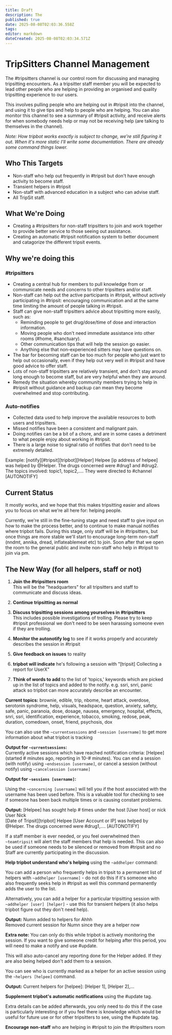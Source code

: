```yaml
---
title: Draft
description: The
published: true
date: 2025-08-08T02:03:36.558Z
tags: 
editor: markdown
dateCreated: 2025-08-08T02:03:34.571Z
---
```


# TripSitters Channel Management

The #tripsitters channel is our control room for discussing and managing tripsitting encounters. As a tripsitter staff member you will be expected to lead other people who are helping in providing an organised and quality tripsitting experience to our users.

This involves pulling people who are helping out in #tripsit into the channel, and using it to give tips and help to people who are helping. You can also monitor this channel to see a summary of #tripsit activity, and receive alerts for when somebody needs help or may not be receiving help (are talking to themselves in the channel).

*Note: How tripbot works exactly is subject to change, we're still figuring it out. When it's more static I'll write some documentation. There are already some command things lower.*

## Who This Targets

- Non-staff who help out frequently in #tripsit but don't have enough activity to become staff.
- Transient helpers in #tripsit
- Non-staff with advanced education in a subject who can advise staff.
- All TripSit staff.

## What We're Doing

- Creating a #tripsitters for non-staff tripsitters to join and work together to provide better service to those seeing out assistance.
- Creating an automatic #tripsit notification system to better document and catagorize the different tripsit events.

## Why we're doing this

### #tripsitters

- Creating a central hub for members to pull knowledge from or communicate needs and concerns to other tripsitters and/or staff.
- Non-staff can help out the active participants in #tripsit, without actively participating in #tripsit: encouraging communication and at the same time limiting the amount of people talking in #tripsit.
- Staff can give non-staff tripsitters advice about tripsitting more easily, such as:
  - Reminding people to get drug/dose/time of dose and interaction information.
  - Moving people who don't need immediate assistance into other rooms (#home, #sanctuary).
  - Other communication tips that will help the session go easier.
  - Anything else that non-experienced sitters may have questions on.
- The bar for becoming staff can be too much for people who just want to help out occasionally, even if they help out very well in #tripsit and have good advice to offer staff.
- Lots of non-staff tripsitters are relatively transient, and don't stay around long enough to become staff, but are very helpful when they are around.
- Remedy the situation whereby community members trying to help in #tripsit without guidance and backup can mean they become overwhelmed and stop contributing.

### Auto-notifies

- Collected data used to help improve the available resources to both users and tripsitters.
- Missed notifies have been a consistent and malignant pain.
- Doing notifies can be a bit of a chore, and are in some cases a detriment to what people enjoy about working in #tripsit.
- There is a large noise to signal ratio of notifies that don't need to be extremely detailed.

Example: [notify][#tripsit][tripbot][Helper] Helpee [ip address of helpee] was helped by @Helper. The drugs concerned were #drug1 and #drug2. The topics involved: topic1, topic2,.... They were directed to #channel [AUTONOTIFY]

## Current Status

It mostly works, and we hope that this makes tripsitting easier and allows you to focus on what we're all here for: helping people.

Currently, we're still in the fine-tuning stage and need staff to give input on how to make the process better, and to continue to make manual notifies where tripbot fails. During this stage, only staff will be in #tripsitters, but once things are more stable we'll start to encourage long-term non-staff (nndmt, annika, dread, inflateablemeat etc) to join. Soon after that we open the room to the general public and invite non-staff who help in #tripsit to join via pm.

## The New Way (for all helpers, staff or not)

1. **Join the #tripsitters room**  
   This will be the "headquarters" for all tripsitters and staff to communicate and discuss ideas.

2. **Continue tripsitting as normal**

3. **Discuss tripsitting sessions among yourselves in #tripsitters**  
   This includes possible investigations of trolling. Please try to keep #tripsit professional we don't need to be seen harassing someone even if they are trolling.

4. **Monitor the autonotify log** to see if it works properly and accurately describes the session in #tripsit

5. **Give feedback on issues** to reality

6. **tripbot will indicate** he's following a session with "[tripsit] Collecting a report for UserX"

7. **Think of words to add** to the list of 'topics,' keywords which are picked up in the list of topics and added to the notify. e.g. ssri, snri, panic attack so tripbot can more accurately describe an encounter.

**Current topics:** brownie, edible, trip, nbome, heart attack, overdose, serotonin syndrome, help, visuals, headspace, question, anxiety, safety, safe, panic, paranoia, dose, dosage, nausea, emergency, hospital, effects, snri, ssri, identification, experience, tobacco, smoking, redose, peak, duration, comedown, onset, friend, psychosis, dox

You can also use the `~currentsessions` and `~session [username]` to get more information about what tripbot is tracking

**Output for `~currentsessions`:**  
Currently active sessions which have reached notification criteria: [Helpee] (started # minutes ago, reporting in 10-# minutes). You can end a session (with notify) using `~endsession [username]`, or cancel a session (without notify) using `~cancelsession [username]`

**Output for `~sessions [username]`:**

Using the `~concerning [username]` will tell you if the host associated with the username has been used before. This is a valuable tool for checking to see if someone has been back multiple times or is causing constant problems.

**Output:** [Helpee] has sought help # times under the host [User host] or nick User Nick  
[Date of Tripsit][tripbot] Helpee [User Account or IP] was helped by @Helper. The drugs concerned were #drug1,.... [AUTONOTIFY]

If a staff member is ever needed, or you feel overwhelmed then `~teamtripsit` will alert the staff members that help is needed. This can also be used if someone needs to be silenced or removed from #tripsit and no Staff are currently participating in the discussion.

**Help tripbot understand who's helping** using the `~addhelper` command:

You can add a person who frequently helps in tripsit to a permanent list of helpers with `~addhelper [username]` - do not do this if it's someone who also frequently seeks help in #tripsit as well this command permanently adds the user to the list.

Alternatively, you can add a helper for a particular tripsitting session with `~addhelper [user] [helper]` - use this for transient helpers (it also helps tripbot figure out they don't need help).

**Output:** Numn added to helpers for Ahhh  
Removed current session for Numn since they are a helper now

**Extra note:** You can only do this while tripbot is actively monitoring the session. If you want to give someone credit for helping after this period, you will need to make a notify and use #update.

This will also auto-cancel any reporting done for the Helper added. If they are also being helped don't add them to a session.

You can see who is currently marked as a helper for an active session using the `~helpers [helpee]` command.

**Output:** Current helpers for [helpee]: [Helper 1], [Helper 2],...

**Supplement tripbot's automatic notifications** using the #update tag.

Extra details can be added afterwards, you only need to do this if the case is particularly interesting or if you feel there is knowledge which would be useful for future use or for other tripsitters to see, using the #update tag.

**Encourage non-staff** who are helping in #tripsit to join the #tripsitters room